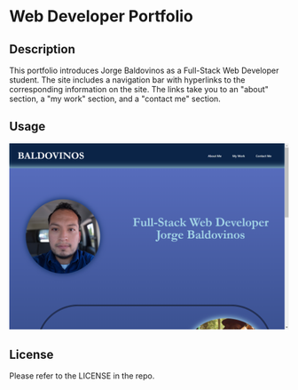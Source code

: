 # Web Developer Portfolio

## Description

This portfolio introduces Jorge Baldovinos as a Full-Stack Web Developer student. The site includes a navigation bar with hyperlinks to the corresponding information on the site. The links take you to an "about" section, a "my work" section, and a "contact me" section.

## Usage 

![Website Screen Shot](assets/images/web-developer-portfolio.png)

## License

Please refer to the LICENSE in the repo.
